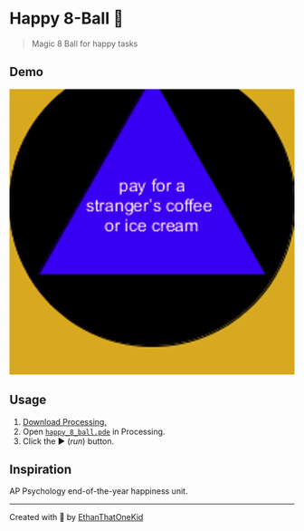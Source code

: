 # Happy 8-Ball 🎱

> Magic 8 Ball for happy tasks

## Demo

![happy 8-ball demo](static/demo.gif)

## Usage

1. [Download Processing.](https://processing.org/download/)
1. Open [`happy_8_ball.pde`](happy_8_ball/happy_8_ball.pde) in Processing.
1. Click the ▶ (_run_) button.

## Inspiration

AP Psychology end-of-the-year happiness unit.

---

Created with 💖 by [EthanThatOneKid](https://github.com/EthanThatOneKid)
